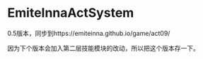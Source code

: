 # EmiteInnaActSystem
0.5版本，同步到https://emiteinna.github.io/game/act09/

因为下个版本会加入第二层技能模块的改动，所以把这个版本存一下。
